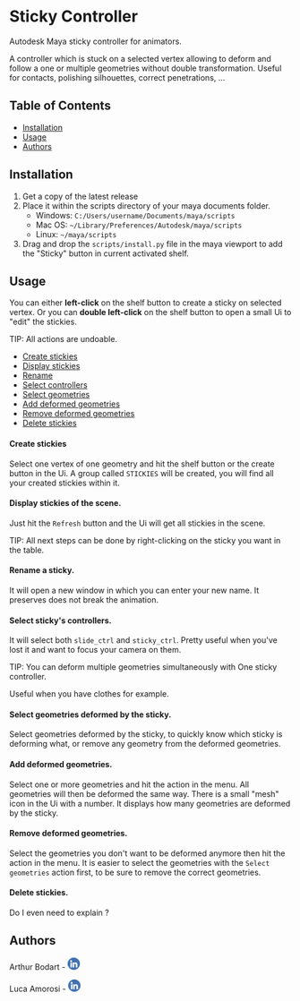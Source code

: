 # Sticky Controller

Autodesk Maya sticky controller for animators.

A controller which is stuck on a selected vertex allowing to deform and follow a
one or multiple geometries without double transformation. Useful for contacts,
polishing silhouettes, correct penetrations, ...


## Table of Contents
- [Installation](#installation)
- [Usage](#usage)
- [Authors](#authors)

## Installation

1) Get a copy of the latest release
2) Place it within the scripts directory of your maya documents folder.
   - Windows: ```C:/Users/username/Documents/maya/scripts```
   - Mac OS: ```~/Library/Preferences/Autodesk/maya/scripts```
   - Linux: ```~/maya/scripts```
3) Drag and drop the `scripts/install.py` file in the maya viewport to add the "Sticky"
button in current activated shelf.

## Usage

You can either **left-click** on the shelf button to create a sticky on selected
vertex. Or you can **double left-click** on the shelf button to open a small Ui
to "edit" the stickies.

TIP: All actions are undoable.

- [Create stickies](#create-stickies)
- [Display stickies](#display-stickies-of-the-scene)
- [Rename](#rename-a-sticky)
- [Select controllers](#select-stickys-controllers)
- [Select geometries](#select-geometries-deformed-by-the-sticky)
- [Add deformed geometries](#add-deformed-geometries)
- [Remove deformed geometries](#remove-deformed-geometries)
- [Delete stickies](#delete-stickies)

#### Create stickies

Select one vertex of one geometry and hit the shelf button or the create button
in the Ui.
A group called `STICKIES` will be created, you will find all your created
stickies within it.

#### Display stickies of the scene.

Just hit the `Refresh` button and the Ui will get all stickies in the scene.

TIP: All next steps can be done by right-clicking on the sticky you want in the
table.

#### Rename a sticky.

It will open a new window in which you can enter your new name. It preserves
does not break the animation.

#### Select sticky's controllers.

It will select both `slide_ctrl` and `sticky_ctrl`. Pretty useful when you've
lost it and want to focus your camera on them.

TIP: You can deform multiple geometries simultaneously with One sticky
controller.

Useful when you have clothes for example.

#### Select geometries deformed by the sticky.

Select geometries deformed by the sticky, to quickly know which sticky is
deforming what, or remove any geometry from the deformed geometries.

#### Add deformed geometries.

Select one or more geometries and hit the action in the menu. All geometries
will then be deformed the same way. There is a small "mesh" icon in the Ui with
a number. It displays how many geometries are deformed by the sticky.

#### Remove deformed geometries.

Select the geometries you don't want to be deformed anymore then hit the action
in the menu. It is easier to select the geometries with the `Select geometries`
action first, to be sure to remove the correct geometries.

#### Delete stickies.
   
Do I even need to explain ?

## Authors

Arthur Bodart - [![linkedin_icon](https://github.com/luca-amorosi/sticky_controller/blob/main/docs/icons/linkedin_icon.png)](https://www.linkedin.com/in/arthur-bodart-35a442b8/)

Luca Amorosi - [![linkedin_icon](https://github.com/luca-amorosi/sticky_controller/blob/main/docs/icons/linkedin_icon.png)](https://www.linkedin.com/in/luca-amorosi-234b70184/)

